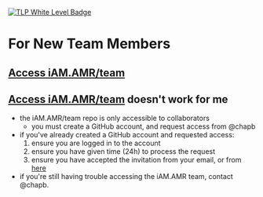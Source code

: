 
[![TLP White Level Badge](https://img.shields.io/badge/TLP-WHITE-lightgrey)](sharing.md)


# For New Team Members

## [Access iAM.AMR/team](https://github.com/iAM-AMR/team)

## [Access iAM.AMR/team](https://github.com/iAM-AMR/team) doesn't work for me

- the iAM.AMR/team repo is only accessible to collaborators
  - you must create a GitHub account, and request access from @chapb
- if you've already created a GitHub account and requested access:
  1. ensure you are logged in to the account
  1. ensure you have given time (24h) to process the request
  1. ensure you have accepted the invitation from your email, or from [here](https://github.com/iam-amr/invitations)
- if you're still having trouble accessing the iAM.AMR team, contact @chapb.


